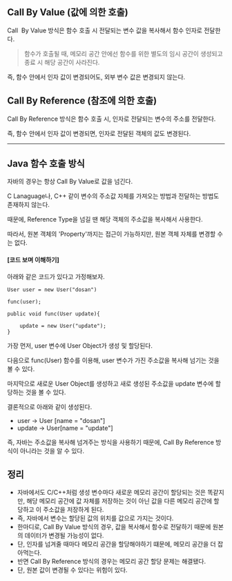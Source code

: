 ## Call By Value (값에 의한 호출)

Call  By Value 방식은 함수 호출 시 전달되는 변수 값을 복사해서 함수 인자로 전달한다.

> 함수가 호출될 때, 메모리 공간 안에선 함수를 위한 별도의 임시 공간이 생성되고 종료 시 해당 공간이 사라진다.

즉, 함수 안에서 인자 값이 변경되어도, 외부 변수 값은 변경되지 않는다.

## Call By Reference (참조에 의한 호출)

Call By Reference 방식은 함수 호출 시, 인자로 전달되는 변수의 주소를 전달한다.

즉, 함수 안에서 인자 값이 변경되면, 인자로 전달된 객체의 값도 변경된다.

---

## Java 함수 호출 방식

자바의 경우는 항상 Call By Value로 값을 넘긴다.

C Lanaguage나, C++ 같이 변수의 주소값 자체를 가져오는 방법과 전달하는 방법도 존재하지 않는다.

때문에, Reference Type을 넘길 땐 해당 객체의 주소값을 복사해서 사용한다.

따라서, 원본 객체의 'Property'까지는 접근이 가능하지만, 원본 객체 자체를 변경할 수는 없다.

#### \[코드 보며 이해하기\]

아래와 같은 코드가 있다고 가정해보자.

```
User user = new User("dosan")

func(user);

public void func(User update){
    
    update = new User("update");
}
```

가장 먼저, user 변수에 User Object가 생성 및 할당된다.

다음으로 func(User) 함수를 이용해, user 변수가 가진 주소값을 복사해 넘기는 것을 볼 수 있다.

마지막으로 새로운 User Object를 생성하고 새로 생성된 주소값을 update 변수에 할당하는 것을 볼 수 있다.

결론적으로 아래와 같이 생성된다.

-   user -> User \[name = "dosan"\]
-   update -> User\[name = "update"\]

즉, 자바는 주소값을 복사해 넘겨주는 방식을 사용하기 때문에, Call By Reference 방식이 아니라는 것을 알 수 있다.

## 정리

-   자바에서도 C/C++처럼 생성 변수마다 새로운 메모리 공간이 할당되는 것은 똑같지만, 해당 메모리 공간에 값 자체를 저장하는 것이 아닌 값을 다른 메모리 공간에 할당하고 이 주소값을 저장하게 된다.
-   즉, 자바에서 변수는 할당된 값의 위치를 값으로 가지는 것이다.
-   한마디로, Call By Value 방식의 경우, 값을 복사해서 함수로 전달하기 때문에 원본의 데이터가 변경될 가능성이 없다.
-   단, 인자를 넘겨줄 때마다 메모리 공간을 할당해야하기 떄문에, 메모리 공간을 더 잡아먹는다.
-   반면 Call By Reference 방식의 경우는 메모리 공간 할당 문제는 해결됐다.
-   단, 원본 값이 변경될 수 있다는 위험이 있다.